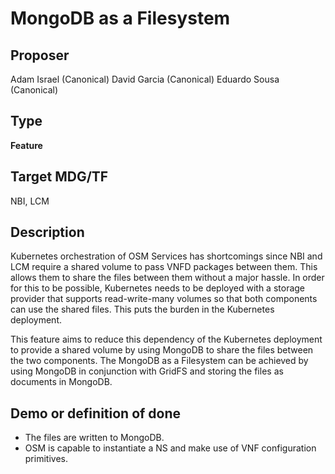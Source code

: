 # MongoDB as a Filesystem #

## Proposer ##
Adam Israel (Canonical)
David Garcia (Canonical)
Eduardo Sousa (Canonical)

## Type ##
**Feature**

## Target MDG/TF ##
NBI, LCM

## Description ##
Kubernetes orchestration of OSM Services has shortcomings since NBI and LCM require a 
shared volume to pass VNFD packages between them. This allows them to share the files 
between them without a major hassle. In order for this to be possible, Kubernetes needs 
to be deployed with a storage provider that supports read-write-many volumes so that 
both components can use the shared files. This puts the burden in the Kubernetes deployment.

This feature aims to reduce this dependency of the Kubernetes deployment to provide a 
shared volume by using MongoDB to share the files between the two components. The MongoDB 
as a Filesystem can be achieved by using MongoDB in conjunction with GridFS and storing 
the files as documents in MongoDB.

## Demo or definition of done ##
* The files are written to MongoDB.
* OSM is capable to instantiate a NS and make use of VNF configuration primitives.

